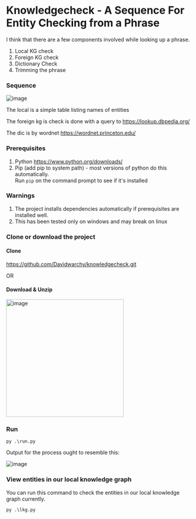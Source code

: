 # Knowledgecheck - A Sequence For Entity Checking from a Phrase  
I think that there are a few components involved while looking up a phrase.
1. Local KG check
2. Foreign KG check
3. Dictionary Check
4. Trimming the phrase 

### Sequence
![image](https://github.com/Davidwarchy/knowledgecheck/assets/17954362/c0de34cd-1d18-4c98-a25c-6bf069b14dd3)

The local is a simple table listing names of entities 

The foreign kg is check is done with a query to https://lookup.dbpedia.org/

The dic is by wordnet https://wordnet.princeton.edu/

### Prerequisites
1. Python https://www.python.org/downloads/
2. Pip (add pip to system path) - most versions of python do this automatically. \
Run ```pip``` on the command prompt to see if it's installed

### Warnings
1. The project installs dependencies automatically if prerequisites are installed well.
2. This has been tested only on windows and may break on linux

### Clone or download the project
#### Clone
https://github.com/Davidwarchy/knowledgecheck.git

OR
#### Download & Unzip 
<img width="316" alt="image" src="https://github.com/Davidwarchy/knowledgecheck/assets/17954362/bd5de2fc-01ea-4f23-837b-f5ce59e72c12">

### Run 
```py .\run.py```

Output for the process ought to resemble this:

![image](https://github.com/Davidwarchy/knowledgecheck/assets/17954362/3f7f5e72-7c7d-474d-931a-6694314ba412)

### View entities in our local knowledge graph
You can run this command to check the entities in our local knowledge graph currently. 

```py .\lkg.py```

